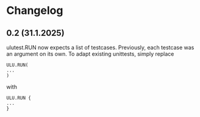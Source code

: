 
# Changelog

## 0.2 (31.1.2025)
ulutest.RUN now expects a list of testcases. Previously, each testcase
was an argument on its own. To adapt existing unittests, simply replace

    ULU.RUN(
    ...
    )
with

    ULU.RUN {
    ...
    }
